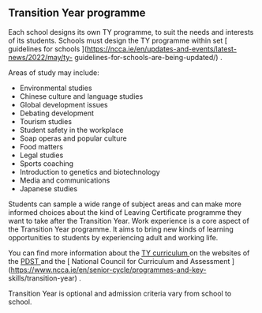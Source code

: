 ##  Transition Year programme

Each school designs its own TY programme, to suit the needs and interests of
its students. Schools must design the TY programme within set [ guidelines for
schools ](https://ncca.ie/en/updates-and-events/latest-news/2022/may/ty-
guidelines-for-schools-are-being-updated/) .

Areas of study may include:

  * Environmental studies 
  * Chinese culture and language studies 
  * Global development issues 
  * Debating development 
  * Tourism studies 
  * Student safety in the workplace 
  * Soap operas and popular culture 
  * Food matters 
  * Legal studies 
  * Sports coaching 
  * Introduction to genetics and biotechnology 
  * Media and communications 
  * Japanese studies 

Students can sample a wide range of subject areas and can make more informed
choices about the kind of Leaving Certificate programme they want to take
after the Transition Year. Work experience is a core aspect of the Transition
Year programme. It aims to bring new kinds of learning opportunities to
students by experiencing adult and working life.

You can find more information about the [ TY curriculum
](https://www.pdst.ie/TY/curriculum) on the websites of the [ PDST
](http://www.pdst.ie/TY/curriculum) and the [ National Council for Curriculum
and Assessment ](https://www.ncca.ie/en/senior-cycle/programmes-and-key-
skills/transition-year) .

Transition Year is optional and admission criteria vary from school to school.
